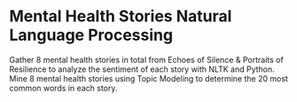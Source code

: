 # Mental Health Stories Natural Language Processing
Gather 8 mental health stories in total from Echoes of Silence & Portraits of Resilience to analyze the sentiment of each story with NLTK and Python. Mine 8 mental health stories using Topic Modeling to determine the 20 most common words in each story.
